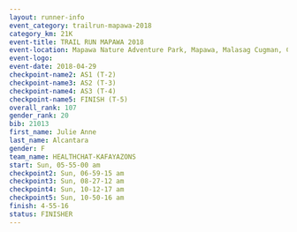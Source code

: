 ```yaml
---
layout: runner-info 
event_category: trailrun-mapawa-2018 
category_km: 21K 
event-title: TRAIL RUN MAPAWA 2018 
event-location: Mapawa Nature Adventure Park, Mapawa, Malasag Cugman, Cagayan de Oro Philippines 
event-logo: 
event-date: 2018-04-29 
checkpoint-name2: AS1 (T-2) 
checkpoint-name3: AS2 (T-3) 
checkpoint-name4: AS3 (T-4) 
checkpoint-name5: FINISH (T-5) 
overall_rank: 107
gender_rank: 20
bib: 21013
first_name: Julie Anne
last_name: Alcantara
gender: F
team_name: HEALTHCHAT-KAFAYAZONS
start: Sun, 05-55-00 am
checkpoint2: Sun, 06-59-15 am
checkpoint3: Sun, 08-27-12 am
checkpoint4: Sun, 10-12-17 am
checkpoint5: Sun, 10-50-16 am
finish: 4-55-16
status: FINISHER
---
```


